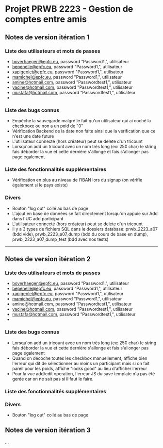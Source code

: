 # Projet PRWB 2223 - Gestion de comptes entre amis

## Notes de version itération 1 

### Liste des utilisateurs et mots de passes

  * boverhaegen@epfc.eu, password "Password1,", utilisateur
  * bepenelle@epfc.eu, password "Password1,", utilisateur
  * xapigeolet@epfc.eu, password "Password1,", utilisateur
  * mamichel@epfc.eu, password "Password1,", utilisateur
  * amine@hotmail.com, password "Passwordtest1,", utilisateur
  * yacine@hotmail.com, password "Passwordtest1,", utilisateur
  * mustafa@hotmail.com, password "Passwordtest1,", utilisateur
  * 

### Liste des bugs connus

  * Empêche la sauvegarde malgré le fait qu'un utilisateur qui ai coché la checkboxe ou non a un poid de "0"
  * Vérification Backend de la date non faite ainsi que la vérification que ce n'est une date future
  * L'utilisateur connecté (hors créateur) peut se delete d'un tricount
  * Lorsqu'on add un tricount avec un nom très long (ex: 250 char) le string fais déborder la vue et cette dernière s'allonge et fais s'allonger pas page également

### Liste des fonctionnalités supplémentaires

  * Vérification en plus au niveau de l'IBAN lors du signup (on vérifie également si le pays existe)
### Divers

  * Bouton "log out" collé au bas de page
  * L'ajout en base de données se fait directement lorsqu'on appuie sur Add dans l'UC add participant 
  * L'utilisateur connecté (hors créateur) peut se delete d'un tricount
  * Il y a 3 types de fichiers SQL dans le dossiers database: prwb_2223_a07 (bdd vide), prwb_2223_a07_dump (bdd du cours de base en dump),  prwb_2223_a07_dump_test (bdd avec nos tests)


----------------------------------------------------------------------------------------------------------------------------------------------------------------------------------------


## Notes de version itération 2

### Liste des utilisateurs et mots de passes

  * boverhaegen@epfc.eu, password "Password1,", utilisateur
  * bepenelle@epfc.eu, password "Password1,", utilisateur
  * xapigeolet@epfc.eu, password "Password1,", utilisateur
  * mamichel@epfc.eu, password "Password1,", utilisateur
  * amine@hotmail.com, password "Passwordtest1,", utilisateur
  * yacine@hotmail.com, password "Passwordtest1,", utilisateur
  * mustafa@hotmail.com, password "Passwordtest1,", utilisateur
  * 

### Liste des bugs connus

  * Lorsqu'on add un tricount avec un nom très long (ex: 250 char) le string fais déborder la vue et cette dernière s'allonge et fais s'allonger pas page également
  * Quand on décoche toutes les checkbox manuellement, affiche bien l'erreur qui dit de sélectionner au moins un participant mais si on fait pareil pour les poids, affiche "looks     good" au lieu d'afficher l'erreur
  * Pour la vue add/edit operation, l'erreur JS du save template n'a pas été gerée car on ne sait pas si il faut le faire.


### Liste des fonctionnalités supplémentaires
    
### Divers

  * Bouton "log out" collé au bas de page

## Notes de version itération 3 

...